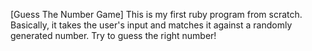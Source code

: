 [Guess The Number Game]
This is my first ruby program from scratch. Basically, it takes the user's input and matches it against a randomly generated number. Try to guess the right number!